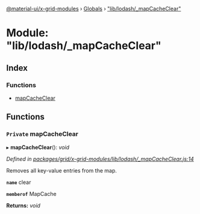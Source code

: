 [@material-ui/x-grid-modules](../README.md) › [Globals](../globals.md) › ["lib/lodash/\_mapCacheClear"](_lib_lodash__mapcacheclear_.md)

# Module: "lib/lodash/\_mapCacheClear"

## Index

### Functions

- [mapCacheClear](_lib_lodash__mapcacheclear_.md#private-mapcacheclear)

## Functions

### `Private` mapCacheClear

▸ **mapCacheClear**(): _void_

_Defined in [packages/grid/x-grid-modules/lib/lodash/\_mapCacheClear.js:14](https://github.com/mui-org/material-ui-x/blob/a679779/packages/grid/x-grid-modules/lib/lodash/_mapCacheClear.js#L14)_

Removes all key-value entries from the map.

**`name`** clear

**`memberof`** MapCache

**Returns:** _void_
